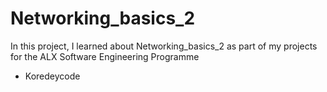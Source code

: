 # Networking_basics_2
In this project, I learned about Networking_basics_2 as part of my projects for the ALX Software Engineering Programme
* Koredeycode
